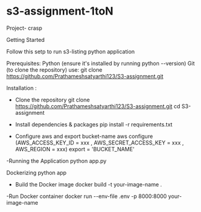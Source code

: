 # s3-assignment-1toN

Project- crasp

Getting Started

Follow this setp to run s3-listing python application

Prerequisites:
Python (ensure it's installed by running python --version)
Git (to clone the repository) use: git clone https://github.com/Prathameshsatyarthi123/S3-assignment.git

Installation : 

- Clone the repository
 git clone https://github.com/Prathameshsatyarthi123/S3-assignment.git
 cd S3-assignment

- Install dependencies & packages
 pip install -r requirements.txt

- Configure aws and export bucket-name
 aws configure (AWS_ACCESS_KEY_ID = xxx , AWS_SECRET_ACCESS_KEY = xxx , AWS_REGION = xxx)
 export = 'BUCKET_NAME'

 -Running the Application
 python app.py


 Dockerizing python app

 - Build the Docker image
 docker build -t your-image-name .

 -Run Docker container
 docker run --env-file .env -p 8000:8000 your-image-name





